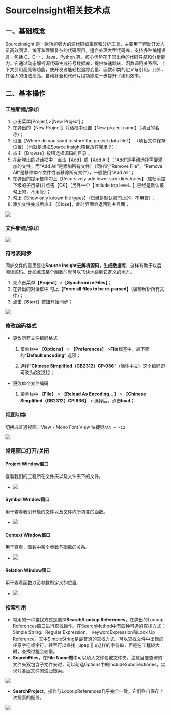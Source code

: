 # SourceInsight相关技术点

## 一、基础概念

SourceInsight 是一款功能强大的源代码编辑器和分析工具，主要用于帮助开发人员高效阅读、编写和理解复杂的代码项目，适合处理大型代码库，支持多种编程语言，包括 C、C++、Java、Python 等，核心优势在于其出色的代码导航和分析能力。它通过动态解析源代码生成符号数据库，提供快速跳转、函数调用关系图、上下文引用高亮等功能，使开发者能轻松追踪变量、函数和类的定义与引用。此外，其强大的语法高亮、自动补全和代码片段功能进一步提升了编码效率。

## 二、基本操作

### **工程新建/添加**

1. 点击菜单[Project]>[New Project]；
1. 在弹出的【New Project】对话框中设置【New project name】（项目的名称）；
1. 设置【Where do you want to store the project data file?】 （项目文件保存位置）（也就是想把Source Insight项目放在哪里？）；
1. 点击【Browse】按钮选择源码的目录；
1. 在新弹出的对话框中，点击【Add】或【Add All】（“Add”是手动选择需要添加的文件，而“Add All”是添加所有文件）（同样的“Remove File”，“Remove All”是移除单个文件或者移除所有文件），一般使用“Add All”；
1. 在弹出的提示框中勾上【Recursively add lower sub-directories】(递归添加下级的子目录)并点击【OK】（另外一个【Include top level…】已经是默认被勾上的，不用管）；
1. 勾上【Show only known file types】（已经是默认被勾上的，不用管）；
1. 添加文件完成后点击【Close】，此时界面会返回到主界面；

![](./SourceInsight.assets/%E6%96%B0%E5%BB%BA%E5%B7%A5%E7%A8%8B.png)

### **文件新建/添加**

![](./SourceInsight.assets/%E7%BB%BC%E5%90%88.png)

### **符号表同步**

同步文件的意思是让**Source Insight去解析源码，生成数据库**，这样有助于以后阅读源码。比如点击某个函数时就可以飞快地跳到它定义的地方。

1. 先点击菜单【**Project**】>【**Synchronize Files**】；
2. 在弹出的对话框中 勾上【**Force all files to be re-parsed**】（强制解析所有文件）；
3. 点击【**Start**】按钮开始同步；

![](./SourceInsight.assets/%E5%90%8C%E6%AD%A5.png)

### **修改编码格式**

* 更改所有文件编码格式

  1. 菜单栏中 **【Options】** > **【Preferences**】 >**File**标签中，最下面的“**Default encod­ing**” 选项；

  2. 选择“**Chinese Simplified（GB2312）CP:936**”（简体中文）这个编码即可改为[GB2312](https://so.csdn.net/so/search?q=GB2312&spm=1001.2101.3001.7020)；

* 更改单个文件编码

  1. 菜单栏中 **【File】** > **【Reload As Encoding…】** > **【Chinese Simplified（GB2312）CP:936】** > 选择后，点击**load**；

### **视图切换**

切换成普通视图：View - Mono Font View 快捷键`Alt + F12` 

![](./SourceInsight.assets/%E8%A7%86%E5%9B%BE%E5%88%87%E6%8D%A2.png)

### **常用窗口打开/关闭**

#### **Project Window**窗口

查看我们的工程所在文件夹以及文件夹下的文件。

* ![](./SourceInsight.assets/project%E7%AA%97%E5%8F%A3.png)

#### **Symbol Window**窗口

用于查看我们开启的文件以及文件内所包含的函数。

* ![](./SourceInsight.assets/symbol%E7%AA%97%E5%8F%A3.png)

#### **Context Window**窗口

用于查看，函数中某个参数与函数的关系。

* ![](./SourceInsight.assets/contxt%E7%AA%97%E5%8F%A3.png)

#### **Relation Window**窗口

用于查看函数以及参数所定义的位置。

* ![](./SourceInsight.assets/relation%E7%AA%97%E5%8F%A3.png)

### **搜索引用**

- 常用的一种查找方式是选择**Search/Lookup References**，在弹出的Loopup References窗口进行查找操作。在SearchMethod中有四种可选的查找方式：Simple String、Regular Expression、 KeywordExpression和Look Up Reference。其中SimpleString是最普通的查找方式，可以查找文件中出现的任意字符或字符，甚至可以查找 _upap || u这样的字符串，但是在工程较大时，查找过程会较慢。
- **SearchFiles**，在**File Name框**中可以填入文件名或文件夹。注意当要查询的文件夹双包含子文件夹时，可以勾选Options中的IncludeSubdirectiories，实现对各层文件的递归搜索。

![](./SourceInsight.assets/Files.png)

- **SearchProject**，操作与LoopupReferences几乎完全一致，它们各自保存上次搜索的配置。

![](./SourceInsight.assets/pro.png)

